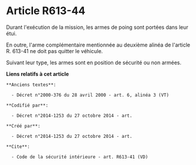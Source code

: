 # Article R613-44

Durant l'exécution de la mission, les armes de poing sont portées dans leur étui. 

En outre, l'arme complémentaire mentionnée au deuxième alinéa de l'article R. 613-41 ne doit pas quitter le véhicule. 

Suivant leur type, les armes sont en position de sécurité ou non armées.

**Liens relatifs à cet article**

	**Anciens textes**:

	  - Décret n°2000-376 du 28 avril 2000 - art. 6, alinéa 3 (VT)

	**Codifié par**:

	  - Décret n°2014-1253 du 27 octobre 2014 - art.

	**Créé par**:

	  - Décret n°2014-1253 du 27 octobre 2014 - art.

	**Cite**:

	  - Code de la sécurité intérieure - art. R613-41 (VD)
